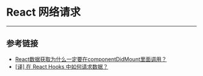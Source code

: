 # React 网络请求
***

## 参考链接
- [React数据获取为什么一定要在componentDidMount里面调用？](https://segmentfault.com/q/1010000008133309)
- [[译] 在 React Hooks 中如何请求数据？](https://juejin.cn/post/6844903807000772621#heading-0)